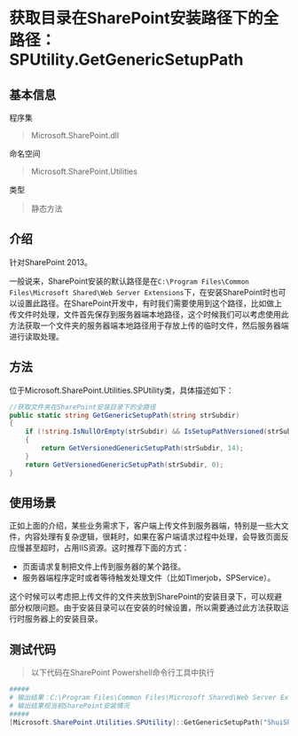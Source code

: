 # 获取目录在SharePoint安装路径下的全路径：SPUtility.GetGenericSetupPath

## 基本信息
程序集
> Microsoft.SharePoint.dll

命名空间
> Microsoft.SharePoint.Utilities

类型
> 静态方法

## 介绍
针对SharePoint 2013。

一般说来，SharePoint安装的默认路径是在`C:\Program Files\Common Files\Microsoft Shared\Web Server Extensions`下，在安装SharePoint时也可以设置此路径。在SharePoint开发中，有时我们需要使用到这个路径，比如做上传文件时处理，文件首先保存到服务器端本地路径，这个时候我们可以考虑使用此方法获取一个文件夹的服务器端本地路径用于存放上传的临时文件，然后服务器端进行读取处理。

## 方法
位于Microsoft.SharePoint.Utilities.SPUtility类，具体描述如下：
``` c#
//获取文件夹在SharePoint安装目录下的全路径
public static string GetGenericSetupPath(string strSubdir)
{
    if (!string.IsNullOrEmpty(strSubdir) && IsSetupPathVersioned(strSubdir))
    {
        return GetVersionedGenericSetupPath(strSubdir, 14);
    }
    return GetVersionedGenericSetupPath(strSubdir, 0);
}


```


## 使用场景
正如上面的介绍，某些业务需求下，客户端上传文件到服务器端，特别是一些大文件，内容处理有复杂逻辑，很耗时，如果在客户端请求过程中处理，会导致页面反应慢甚至超时，占用IIS资源。这时推荐下面的方式：

* 页面请求复制把文件上传到服务器的某个路径。
* 服务器端程序定时或者等待触发处理文件（比如Timerjob，SPService）。

这个时候可以考虑把上传文件的文件夹放到SharePoint的安装目录下，可以规避部分权限问题。由于安装目录可以在安装的时候设置，所以需要通过此方法获取运行时服务器上的安装目录。


## 测试代码
> 以下代码在SharePoint Powershell命令行工具中执行

``` powershell
#####
# 输出结果：C:\Program Files\Common Files\Microsoft Shared\Web Server Extensions\15\ShuiShan.S2.Demo
# 输出结果视当前SharePoint安装情况
#####
[Microsoft.SharePoint.Utilities.SPUtility]::GetGenericSetupPath("ShuiShan.S2.Demo")

```
